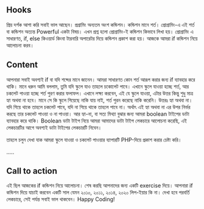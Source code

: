 ## Hooks
প্রিয় দর্শক
আশা করি সবাই ভাল আছেন। প্রগ্রামিং অন্যতম অংশ কন্ডিশন। কন্ডিশন মানে শর্ত। প্রোগ্রামিং-এ এই শর্ত বা কন্ডিশন অত্যন্ত Powerful একটা বিষয়। এখন প্রশ্ন হলো প্রোগ্রামিং-ই কন্ডিশন কিভাবে লিখা হয়। প্রোগ্রামিং এ সাধারণত, if, else কিওয়ার্ড কিংবা টারনারি অপারেটর দিয়ে কন্ডিশন প্রকাশ করা হয়। আজকে আমরা if কন্ডিশন নিয়ে আলোচনা করব।

## Content
আপনারা সবাই অবশ্যই if বা যদি শব্দের মানে জানেন। আমরা সাধারণত কোন শর্ত আরূপ করার জন্য if ব্যাবহার করে থাকি। মানে ধরুন আমি বললাম, তুমি যদি স্কুলে যাও তাহলে চকোলেট পাবে। এখানে স্কুলে যাওয়া হচ্ছে শর্ত, আর চকলেট পাওয়া হচ্ছে শর্ত পুরণ করার ফলাফল। এখানে লক্ষ্য করবেন, এই যে স্কুলে যাওয়া, এটার উত্তর কিন্তু শুধু মাত্র হ্যা অথবা না হবে। মানে সে কি স্কুলে গিয়েছে নাকি যায় নাই, শর্ত পুরন করেছে নাকি করেনি। উত্তরঃ হ্যা অথবা না। যদি গিয়ে থাকে তাহলে চকলেট পাবে, যদি না গিয়ে থাকে তাহলে পাবে না। অর্থাৎ এই হ্যা অথবা না এর উপর নির্ভর করছে তার চকলেট পাওয়া ও না পাওয়া। আর হ্যা-না, বা সত্য মিথ্যা বুঝার জন্য আমরা boolean টাইপের ডাটা ব্যাবহার করে থাকি। Boolean ডাটা টাইপ নিয়ে আমরা আমাদের ডাটা টাইপ লেকচারে আলোচনা করেছি, এই লেকচারটির আগে অবশ্যই ডাটা টাইপের লেকচারটি নিবেন।

তাহলে চলুন দেখা যাক আমরা স্কুলে যাওয়া ও চকলেট পাওয়ার ব্যাপারটি PHP-দিয়ে প্রকাশ করার চেষ্টা করি।

.....

## Call to action
এই ছিল আজকের if কন্ডিশন নিয়ে আলোচনা। শেষ করছি আপনাদের জন্য একটি exercise দিয়ে। আপনারা if কন্ডিশন দিয়ে যাচাই করবেন একটি সাল যেমন ২০১০, ২০১১, ২০১৪, ২০২০ লিপ-ইয়ার কি না। দেখা হবে পরবর্তি লেকচারে, সেই পর্যন্ত সবাই ভাল থাকবেন। Happy Coding!
